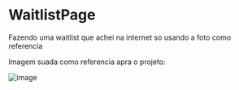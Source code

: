 # WaitlistPage
Fazendo uma waitlist que achei na internet so usando a foto como referencia

Imagem suada como referencia apra o projeto:

![image](https://github.com/user-attachments/assets/0843b25d-2525-44b4-80b5-939048eb2fed)
